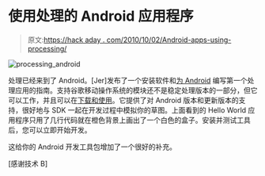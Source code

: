 # 使用处理的 Android 应用程序

> 原文:[https://hack aday . com/2010/10/02/Android-apps-using-processing/](https://hackaday.com/2010/10/02/android-apps-using-processing/)

![](../Images/0837c87f40eb526ce8a572f9d6445514.png "processing_android")

处理已经来到了 Android。[Jer]发布了一个安装软件和[为 Android](http://blog.blprnt.com/blog/blprnt/processing-android-mobile-app-development-made-very-easy) 编写第一个处理应用的指南。支持谷歌移动操作系统的模块还不是稳定处理版本的一部分，但它可以工作，并且可以在[下载和使用](http://code.google.com/p/processing/downloads/list)。它提供了对 Android 版本和更新版本的支持，很好地与 SDK 一起在开发过程中模拟你的草图。上面看到的 Hello World 应用程序只用了几行代码就在橙色背景上画出了一个白色的盒子。安装并测试工具后，您可以立即开始开发。

这给你的 Android 开发工具包增加了一个很好的补充。

[感谢技术 B]
